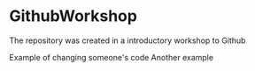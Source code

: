 # GithubWorkshop
The repository was created in a introductory workshop to Github

Example of changing someone's code
Another example

